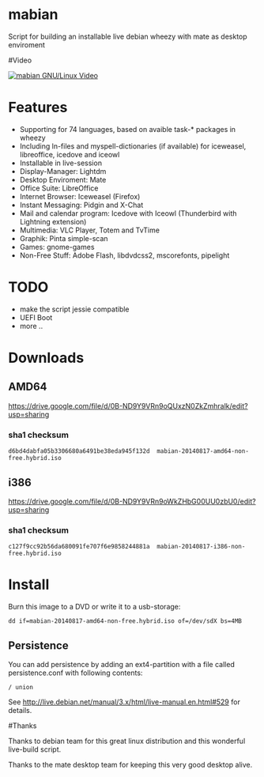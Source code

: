 mabian
======

Script for building an installable live debian wheezy with mate as desktop enviroment 


#Video

[![mabian GNU/Linux Video](http://img.youtube.com/vi/-KrYcwrVSuI/0.jpg)](http://www.youtube.com/watch?v=-KrYcwrVSuI)

# Features

* Supporting for 74 languages, based on avaible task-* packages in wheezy
* Including ln-files and myspell-dictionaries (if available) for iceweasel, libreoffice, icedove and iceowl
* Installable in live-session
* Display-Manager: Lightdm
* Desktop Enviroment: Mate
* Office Suite: LibreOffice
* Internet Browser: Iceweasel (Firefox)
* Instant Messaging: Pidgin and X-Chat
* Mail and calendar program: Icedove with Iceowl (Thunderbird with Lightning extension)
* Multimedia: VLC Player, Totem and TvTime
* Graphik: Pinta simple-scan
* Games: gnome-games
* Non-Free Stuff: Adobe Flash, libdvdcss2, mscorefonts, pipelight


# TODO

* make the script jessie compatible
* UEFI Boot
* more ..

# Downloads

## AMD64
https://drive.google.com/file/d/0B-ND9Y9VRn9oQUxzN0ZkZmhralk/edit?usp=sharing

### sha1 checksum

```
d6bd4dabfa05b3306680a6491be38eda945f132d  mabian-20140817-amd64-non-free.hybrid.iso
```
## i386
https://drive.google.com/file/d/0B-ND9Y9VRn9oWkZHbG00UU0zbU0/edit?usp=sharing

### sha1 checksum

```
c127f9cc92b56da680091fe707f6e9858244881a  mabian-20140817-i386-non-free.hybrid.iso
```

# Install

Burn this image to a DVD or write it to a usb-storage:

```
dd if=mabian-20140817-amd64-non-free.hybrid.iso of=/dev/sdX bs=4MB
```

## Persistence

You can add persistence by adding an ext4-partition with a file called persistence.conf with following contents:
```
/ union
```

See http://live.debian.net/manual/3.x/html/live-manual.en.html#529 for details.

#Thanks

Thanks to debian team for this great linux distribution and this wonderful live-build script.

Thanks to the mate desktop team for keeping this very good desktop alive.
